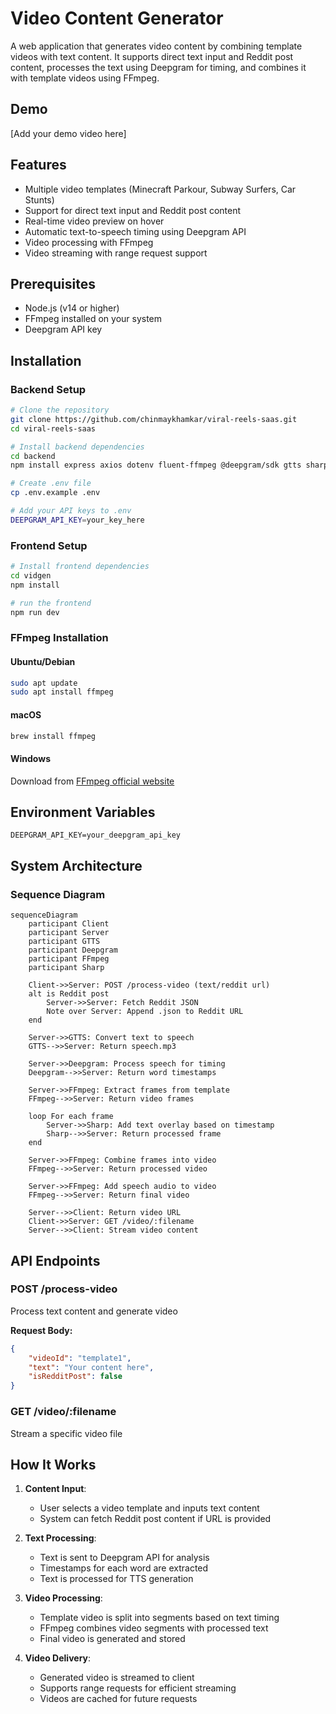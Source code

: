 # Video Content Generator

A web application that generates video content by combining template videos with text content. It supports direct text input and Reddit post content, processes the text using Deepgram for timing, and combines it with template videos using FFmpeg.

## Demo

[Add your demo video here]

## Features

- Multiple video templates (Minecraft Parkour, Subway Surfers, Car Stunts)
- Support for direct text input and Reddit post content
- Real-time video preview on hover
- Automatic text-to-speech timing using Deepgram API
- Video processing with FFmpeg
- Video streaming with range request support

## Prerequisites

- Node.js (v14 or higher)
- FFmpeg installed on your system
- Deepgram API key

## Installation

### Backend Setup

```bash
# Clone the repository
git clone https://github.com/chinmaykhamkar/viral-reels-saas.git
cd viral-reels-saas

# Install backend dependencies
cd backend
npm install express axios dotenv fluent-ffmpeg @deepgram/sdk gtts sharp cors

# Create .env file
cp .env.example .env

# Add your API keys to .env
DEEPGRAM_API_KEY=your_key_here
```

### Frontend Setup

```bash
# Install frontend dependencies
cd vidgen
npm install

# run the frontend
npm run dev
```

### FFmpeg Installation

#### Ubuntu/Debian
```bash
sudo apt update
sudo apt install ffmpeg
```

#### macOS
```bash
brew install ffmpeg
```

#### Windows
Download from [FFmpeg official website](https://ffmpeg.org/download.html)

## Environment Variables

```env
DEEPGRAM_API_KEY=your_deepgram_api_key
```

## System Architecture

### Sequence Diagram

```mermaid
sequenceDiagram
    participant Client
    participant Server
    participant GTTS
    participant Deepgram
    participant FFmpeg
    participant Sharp

    Client->>Server: POST /process-video (text/reddit url)
    alt is Reddit post
        Server->>Server: Fetch Reddit JSON
        Note over Server: Append .json to Reddit URL
    end
    
    Server->>GTTS: Convert text to speech
    GTTS-->>Server: Return speech.mp3
    
    Server->>Deepgram: Process speech for timing
    Deepgram-->>Server: Return word timestamps
    
    Server->>FFmpeg: Extract frames from template
    FFmpeg-->>Server: Return video frames
    
    loop For each frame
        Server->>Sharp: Add text overlay based on timestamp
        Sharp-->>Server: Return processed frame
    end
    
    Server->>FFmpeg: Combine frames into video
    FFmpeg-->>Server: Return processed video
    
    Server->>FFmpeg: Add speech audio to video
    FFmpeg-->>Server: Return final video
    
    Server-->>Client: Return video URL
    Client->>Server: GET /video/:filename
    Server-->>Client: Stream video content
```

## API Endpoints

### POST /process-video
Process text content and generate video

**Request Body:**
```json
{
    "videoId": "template1",
    "text": "Your content here",
    "isRedditPost": false
}
```

### GET /video/:filename
Stream a specific video file

## How It Works

1. **Content Input**: 
   - User selects a video template and inputs text content
   - System can fetch Reddit post content if URL is provided

2. **Text Processing**:
   - Text is sent to Deepgram API for analysis
   - Timestamps for each word are extracted
   - Text is processed for TTS generation

3. **Video Processing**:
   - Template video is split into segments based on text timing
   - FFmpeg combines video segments with processed text
   - Final video is generated and stored

4. **Video Delivery**:
   - Generated video is streamed to client
   - Supports range requests for efficient streaming
   - Videos are cached for future requests